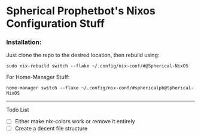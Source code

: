 # Spherical Prophetbot's Nixos Configuration Stuff
### Installation:

Just clone the repo to the desired location, 
then rebuild using:
````
sudo nix-rebuild switch --flake ~/.config/nix-conf/#@Spherical-NixOS
````
For Home-Manager Stuff:
````
home-manager switch --flake ~/.config/nix-conf/#sphericalpb@Spherical-NixOS
````


---
Todo List 
- [ ] Either make nix-colors work or remove it entirely
- [ ] Create a decent file structure
